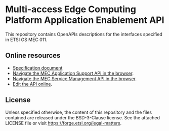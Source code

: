# Multi-access Edge Computing Platform Application Enablement API 

This repository contains OpenAPIs descriptions for the interfaces specified in ETSI GS MEC 011.

## Online resources

* [Specification document](https://www.etsi.org/deliver/etsi_gs/MEC/001_099/011/02.01.01_60/gs_MEC011v020101p.pdf)
* [Navigate the MEC Application Support API in the browser](https://forge.etsi.org/swagger/ui/?url=https://forge.etsi.org/gitlab/mec/gs011-app-enablement-api/raw/develop/MecAppSupportApi.yaml).
* [Navigate the MEC Service Management API in the browser](https://forge.etsi.org/swagger/ui/?url=https://forge.etsi.org/gitlab/mec/gs011-app-enablement-api/raw/develop_2.1.1/Mp1.yaml).
* [Edit the API online](https://forge.etsi.org/swagger/editor/?url=https://forge.etsi.org/gitlab/mec/gs011-app-enablement-api/raw/develop_2.1.1/MecServiceMgmtApi.yaml).

## License

Unless specified otherwise, the content of this repository and the files contained are released under the BSD-3-Clause license.
See the attached LICENSE file or visit https://forge.etsi.org/legal-matters.
